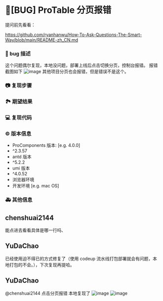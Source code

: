 # 🐛[BUG] ProTable 分页报错

提问前先看看：

https://github.com/ryanhanwu/How-To-Ask-Questions-The-Smart-Way/blob/main/README-zh_CN.md

### 🐛 bug 描述

这个问题偶尔复现，本地没问题，部署上线后点击切换分页，控制台报错。
报错截图如下
![image](https://github.com/ant-design/pro-components/assets/23699765/aaa270d6-2ce9-4ed2-bd1a-6ee21d222195)
其他项目分页也会报错，但是错误不是这个。

### 📷 复现步骤

<!--
清晰描述复现步骤，让别人也能看到问题，如果可能，尽量提供可执行代码，
如：https://codesandbox.io/ 在此处创建一个 codesandbox，方便我们更快的排查和复现问题
-->

### 🏞 期望结果

<!--
描述你原本期望看到的结果
-->

### 💻 复现代码

<!--
提供可复现的代码，仓库，或线上示例
-->

### © 版本信息

- ProComponents 版本: [e.g. 4.0.0]
- ^2.3.57
- antd 版本
- ^5.2.2
- umi 版本
- ^4.0.52
- 浏览器环境
- 开发环境 [e.g. mac OS]

### 🚑 其他信息

<!--
如截图等其他信息可以贴在这里
-->

## chenshuai2144

能点进去看看具体是哪一行吗、

## YuDaChao

已经使用迫不得已的方式修复了（使用 codeup 流水线打包部署就会有问题，本地打包的不会。），下次复现再提哈。

## YuDaChao

@chenshuai2144 点击分页报错 本地复现了
![image](https://github.com/ant-design/pro-components/assets/23699765/bbddba8f-378d-48fe-b6e8-a7f6519c0f74)
![image](https://github.com/ant-design/pro-components/assets/23699765/422e3f1c-4720-46f9-832c-f7af3fe3f6b8)
